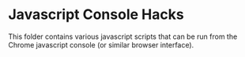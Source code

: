 # Javascript Console Hacks
This folder contains various javascript scripts that can be run from the Chrome javascript console (or similar browser interface).

